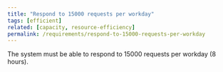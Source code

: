 ```yaml
---
title: "Respond to 15000 requests per workday"
tags: [efficient]
related: [capacity, resource-efficiency]
permalink: /requirements/respond-to-15000-requests-per-workday
---
```


<div class="quality-requirement" markdown="1">

The system must be able to respond to 15000 requests per workday (8 hours).

</div><br>




